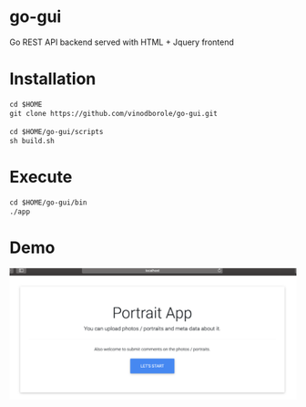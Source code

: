 # go-gui
Go REST API backend served with HTML + Jquery frontend 

  
# Installation
``` 
cd $HOME
git clone https://github.com/vinodborole/go-gui.git

cd $HOME/go-gui/scripts
sh build.sh

```
# Execute

```
cd $HOME/go-gui/bin
./app

```
 
# Demo

![Demo](demo.jpg)
 

